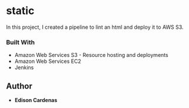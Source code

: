 # static

In this project, I created a pipeline to lint an html and deploy it to AWS S3.

### Built With

* Amazon Web Services S3 - Resource hosting and deployments
* Amazon Web Services EC2
* Jenkins

## Author 
* **Edison Cardenas**
